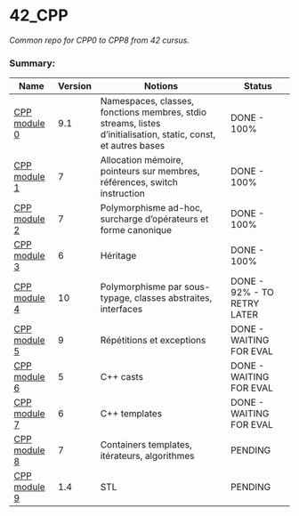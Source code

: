 
# 42_CPP
*Common repo for CPP0 to CPP8 from 42 cursus.*

  ### Summary:

  
|  Name| Version | Notions | Status |
|--|--|--|--|
| [CPP module 0](https://cdn.intra.42.fr/pdf/pdf/79781/fr.subject.pdf) | 9.1 | Namespaces, classes, fonctions membres, stdio streams, listes d’initialisation, static, const, et autres bases | DONE - 100% |
| [CPP module 1](https://cdn.intra.42.fr/pdf/pdf/79884/fr.subject.pdf) | 7 | Allocation mémoire, pointeurs sur membres, références, switch instruction | DONE - 100% |
| [CPP module 2](https://cdn.intra.42.fr/pdf/pdf/79797/fr.subject.pdf) | 7 | Polymorphisme ad-hoc, surcharge d’opérateurs et forme canonique | DONE - 100% |
| [CPP module 3](https://cdn.intra.42.fr/pdf/pdf/79805/fr.subject.pdf) | 6 | Héritage |  DONE - 100% |
| [CPP module 4](https://cdn.intra.42.fr/pdf/pdf/79072/fr.subject.pdf) | 10 | Polymorphisme par sous-typage, classes abstraites, interfaces | DONE - 92% - TO RETRY LATER |
| [CPP module 5](https://cdn.intra.42.fr/pdf/pdf/79159/fr.subject.pdf) | 9 | Répétitions et exceptions | DONE - WAITING FOR EVAL |
| [CPP module 6](https://cdn.intra.42.fr/pdf/pdf/79161/fr.subject.pdf) | 5 | C++ casts | DONE - WAITING FOR EVAL |
| [CPP module 7](https://cdn.intra.42.fr/pdf/pdf/79164/fr.subject.pdf) | 6 | C++ templates | DONE - WAITING FOR EVAL |
| [CPP module 8](https://cdn.intra.42.fr/pdf/pdf/80379/fr.subject.pdf) | 7 | Containers templates, itérateurs, algorithmes | PENDING |
| [CPP module 9](https://cdn.intra.42.fr/pdf/pdf/87131/en.subject.pdf) | 1.4 | STL | PENDING |



